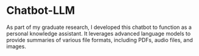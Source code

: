 # Chatbot-LLM
As part of my graduate research, I developed this chatbot to function as a personal knowledge assistant. It leverages advanced language models to provide summaries of various file formats, including PDFs, audio files, and images.
